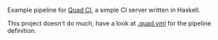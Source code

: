 Example pipeline for [Quad CI](https://github.com/alpacaaa/quad-ci), a simple CI server written in Haskell.

This project doesn't do much, have a look at [.quad.yml](.quad.yml) for the pipeline definition.
